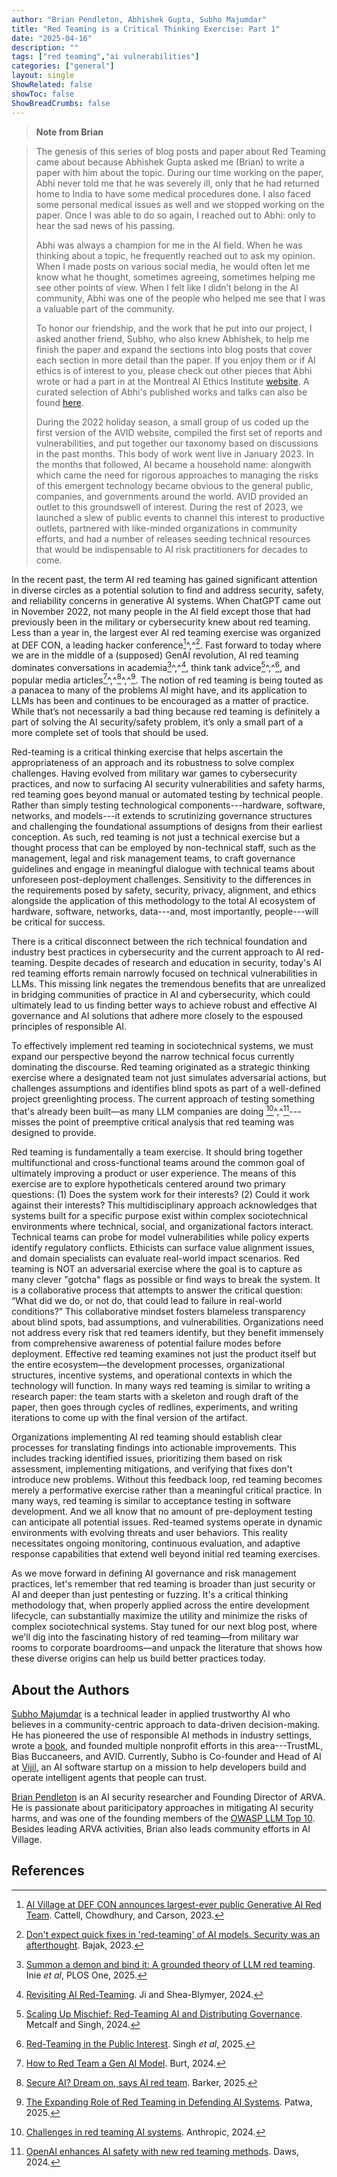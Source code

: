 ```yaml
---
author: "Brian Pendleton, Abhishek Gupta, Subho Majumdar"
title: "Red Teaming is a Critical Thinking Exercise: Part 1"
date: "2025-04-16"
description: ""
tags: ["red teaming","ai vulnerabilities"]
categories: ["general"]
layout: single
ShowRelated: false
showToc: false
ShowBreadCrumbs: false
---
```


> **Note from Brian**

> The genesis of this series of blog posts and paper about Red Teaming came about because Abhishek Gupta asked me (Brian) to write a paper with him about the topic. During our time working on the paper, Abhi never told me that he was severely ill, only that he had returned home to India to have some medical procedures done. I also faced some personal medical issues as well and we stopped working on the paper. Once I was able to do so again, I reached out to Abhi: only to hear the sad news of his passing.
> 
> Abhi was always a champion for me in the AI field. When he was thinking about a topic, he frequently reached out to ask my opinion. When I made posts on various social media, he would often let me know what he thought, sometimes agreeing, sometimes helping me see other points of view. When I felt like I didn’t belong in the AI community, Abhi was one of the people who helped me see that I was a valuable part of the community.
> 
> To honor our friendship, and the work that he put into our project, I asked another friend, Subho, who also knew Abhishek, to help me finish the paper and expand the sections into blog posts that cover each section in more detail than the paper. If you enjoy them or if AI ethics is of interest to you, please check out other pieces that Abhi wrote or had a part in at the Montreal AI Ethics Institute [website](https://montrealethics.ai). A curated selection of Abhi's published works and talks can also be found [here](https://brief.montrealethics.ai/p/special-edition-honouring-the-legacy).
> 
> During the 2022 holiday season, a small group of us coded up the first version of the AVID website, compiled the first set of reports and vulnerabilities, and put together our taxonomy based on discussions in the past months. This body of work went live in January 2023. In the months that followed, AI became a household name: alongwith which came the need for rigorous approaches to managing the risks of this emergent technology became obvious to the general public, companies, and governments around the world. AVID provided an outlet to this groundswell of interest. During the rest of 2023, we launched a slew of public events to channel this interest to productive outlets, partnered with like-minded organizations in community efforts, and had a number of releases seeding technical resources that would be indispensable to AI risk practitioners for decades to come.

In the recent past, the term AI red teaming has gained significant attention in diverse circles as a potential solution to find and address security, safety, and reliability concerns in generative AI systems. When ChatGPT came out in November 2022, not many people in the AI field except those that had previously been in the military or cybersecurity knew about red teaming. Less than a year in, the largest ever AI red teaming exercise was organized at DEF CON, a leading hacker conference[^1]^,^[^2]. Fast forward to today where we are in the middle of a (supposed) GenAI revolution, AI red teaming dominates conversations in academia[^3]^,^[^4], think tank advice[^5]^,^[^6], and popular media articles[^7]^,^[^8]^,^[^9]. The notion of red teaming is being touted as a panacea to many of the problems AI might have, and its application to LLMs has been and continues to be encouraged as a matter of practice. While that’s not necessarily a bad thing because red teaming is definitely a part of solving the AI security/safety problem, it’s only a small part of a more complete set of tools that should be used.

Red-teaming is a critical thinking exercise that helps ascertain the appropriateness of an approach and its robustness to solve complex challenges. Having evolved from military war games to cybersecurity practices, and now to surfacing AI security vulnerabilities and safety harms, red teaming goes beyond manual or automated testing by technical people. Rather than simply testing technological components---hardware, software, networks, and models---it extends to scrutinizing governance structures and challenging the foundational assumptions of designs from their earliest conception. As such, red teaming is not just a technical exercise but a thought process that can be employed by non-technical staff, such as the management, legal and risk management teams, to craft governance guidelines and engage in meaningful dialogue with technical teams about unforeseen post-deployment challenges. Sensitivity to the differences in the requirements posed by safety, security, privacy, alignment, and ethics alongside the application of this methodology to the total AI ecosystem of hardware, software, networks, data---and, most importantly, people---will be critical for success.

There is a critical disconnect between the rich technical foundation and industry best practices in cybersecurity and the current approach to AI red-teaming. Despite decades of research and education in security, today's AI red teaming efforts remain narrowly focused on technical vulnerabilities in LLMs. This missing link negates the tremendous benefits that are unrealized in bridging communities of practice in AI and cybersecurity, which could ultimately lead to us finding better ways to achieve robust and effective AI governance and AI solutions that adhere more closely to the espoused principles of responsible AI.

To effectively implement red teaming in sociotechnical systems, we must expand our perspective beyond the narrow technical focus currently dominating the discourse. Red teaming originated as a strategic thinking exercise where a designated team not just simulates adversarial actions, but challenges assumptions and identifies blind spots as part of a well-defined project greenlighting process. The current approach of testing something that's already been built—as many LLM companies are doing [^10]^,^[^11]---misses the point of preemptive critical analysis that red teaming was designed to provide.

Red teaming is fundamentally a team exercise. It should bring together multifunctional and cross-functional teams around the common goal of ultimately improving a product or user experience. The means of this exercise are to explore hypotheticals centered around two primary questions: (1) Does the system work for their interests? (2) Could it work against their interests? This multidisciplinary approach acknowledges that systems built for a specific purpose exist within complex sociotechnical environments where technical, social, and organizational factors interact. Technical teams can probe for model vulnerabilities while policy experts identify regulatory conflicts. Ethicists can surface value alignment issues, and domain specialists can evaluate real-world impact scenarios.
Red teaming is NOT an adversarial exercise where the goal is to capture as many clever "gotcha" flags as possible or find ways to break the system. It is a collaborative process that attempts to answer the critical question: “What did we do, or not do, that could lead to failure in real-world conditions?” This collaborative mindset fosters blameless transparency about blind spots, bad assumptions, and vulnerabilities. Organizations need not address every risk that red teamers identify, but they benefit immensely from comprehensive awareness of potential failure modes before deployment. Effective red teaming examines not just the product itself but the entire ecosystem—the development processes, organizational structures, incentive systems, and operational contexts in which the technology will function. In many ways red teaming is similar to writing a research paper: the team starts with a skeleton and rough draft of the paper, then goes through cycles of redlines, experiments, and writing iterations to come up with the final version of the artifact.

Organizations implementing AI red teaming should establish clear processes for translating findings into actionable improvements. This includes tracking identified issues, prioritizing them based on risk assessment, implementing mitigations, and verifying that fixes don't introduce new problems. Without this feedback loop, red teaming becomes merely a performative exercise rather than a meaningful critical practice. In many ways, red teaming is similar to acceptance testing in software development. And we all know that no amount of pre-deployment testing can anticipate all potential issues. Red-teamed systems operate in dynamic environments with evolving threats and user behaviors. This reality necessitates ongoing monitoring, continuous evaluation, and adaptive response capabilities that extend well beyond initial red teaming exercises.

As we move forward in defining AI governance and risk management practices, let's remember that red teaming is broader than just security or AI and deeper than just pentesting or fuzzing. It's a critical thinking methodology that, when properly applied across the entire development lifecycle, can substantially maximize the utility and minimize the risks of complex sociotechnical systems. Stay tuned for our next blog post, where we'll dig into the fascinating history of red teaming—from military war rooms to corporate boardrooms—and unpack the literature that shows how these diverse origins can help us build better practices today.

## About the Authors
[Subho Majumdar](https://www.subhomajumdar.com/) is a technical leader in applied trustworthy AI who believes in a community-centric approach to data-driven decision-making. He has pioneered the use of responsible AI methods in industry settings, wrote a [book](https://www.amazon.com/Practicing-Trustworthy-Machine-Learning-Transparent/dp/1098120272), and founded multiple nonprofit efforts in this area---TrustML, Bias Buccaneers, and AVID. Currently, Subho is Co-founder and Head of AI at [Vijil](http://vijil.ai/), an AI software startup on a mission to help developers build and operate intelligent agents that people can trust.

[Brian Pendleton](https://www.linkedin.com/in/bwpen/) is an AI security researcher and Founding Director of ARVA. He is passionate about pariticipatory approaches in mitigating AI security harms, and was one of the founding members of the [OWASP LLM Top 10](https://owasp.org/www-project-top-10-for-large-language-model-applications/). Besides leading ARVA activities, Brian also leads community efforts in AI Village.

## References

[^1]: [AI Village at DEF CON announces largest-ever public Generative AI Red Team](https://aivillage.org/generative%20red%20team/generative-red-team/). Cattell, Chowdhury, and Carson, 2023.

[^2]: [Don't expect quick fixes in 'red-teaming' of AI models. Security was an afterthought](https://apnews.com/article/ai-cybersecurity-malware-microsoft-google-openai-redteaming-1f4c8d874195c9ffcc2cdffa71e4f44b). Bajak, 2023.

[^3]: [Summon a demon and bind it: A grounded theory of LLM red teaming](https://journals.plos.org/plosone/article?id=10.1371/journal.pone.0314658). Inie *et al*, PLOS One, 2025.

[^4]: [Revisiting AI Red-Teaming](https://cset.georgetown.edu/article/revisiting-ai-red-teaming). Ji and Shea-Blymyer, 2024.

[^5]: [Scaling Up Mischief: Red-Teaming AI and Distributing Governance](https://hdsr.mitpress.mit.edu/pub/ded4vcwl/release/2). Metcalf and Singh, 2024.

[^6]: [Red-Teaming in the Public Interest](https://datasociety.net/library/red-teaming-in-the-public-interest). Singh *et al*, 2025.

[^7]: [How to Red Team a Gen AI Model](https://hbr.org/2024/01/how-to-red-team-a-gen-ai-model). Burt, 2024.

[^8]: [Secure AI? Dream on, says AI red team](https://www.infoworld.com/article/3805151/secure-ai-dream-on-says-ai-red-team.html). Barker, 2025.

[^9]: [The Expanding Role of Red Teaming in Defending AI Systems](https://www.technewsworld.com/story/the-expanding-role-of-red-teaming-in-defending-ai-systems-179669.html). Patwa, 2025.

[^10]: [Challenges in red teaming AI systems](https://www.anthropic.com/news/challenges-in-red-teaming-ai-systems). Anthropic, 2024.

[^11]: [OpenAI enhances AI safety with new red teaming methods](https://www.artificialintelligence-news.com/news/openai-enhances-ai-safety-new-red-teaming-methods/). Daws, 2024.

